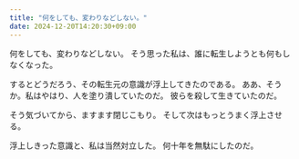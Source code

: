 ```yaml
---
title: "何をしても、変わりなどしない。"
date: 2024-12-20T14:20:30+09:00
---
```

何をしても、変わりなどしない。
そう思った私は、誰に転生しようとも何もしなくなった。

するとどうだろう、その転生元の意識が浮上してきたのである。
ああ、そうか。私はやはり、人を塗り潰していたのだ。
彼らを殺して生きていたのだ。

そう気づいてから、ますます閉じこもり。
そして次はもっとうまく浮上させる。


浮上しきった意識と、私は当然対立した。
何十年を無駄にしたのだ。
